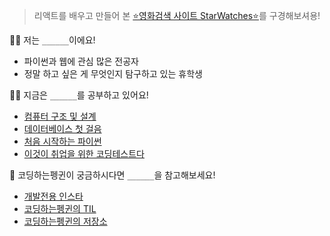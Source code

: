 > 리액트를 배우고 만들어 본 [⭐영화검색 사이트 StarWatches⭐](https://starwatches.netlify.app)를 구경해보셔용!

🙋‍♀️ 저는 `______`이에요!

- 파이썬과 웹에 관심 많은 전공자
- 정말 하고 싶은 게 무엇인지 탐구하고 있는 휴학생

👩‍💻 지금은 `______`를 공부하고 있어요!

- [컴퓨터 구조 및 설계](http://www.yes24.com/Product/Goods/16426341)
- [데이터베이스 첫 걸음](http://www.yes24.com/Product/Goods/33057251)
- [처음 시작하는 파이썬](http://www.yes24.com/Product/Goods/91870652)
- [이것이 취업을 위한 코딩테스트다](http://www.yes24.com/Product/Goods/91433923)

🐧 코딩하는펭귄이 궁금하시다면 `______`을 참고해보세요!

- [개발전용 인스타](https://www.instagram.com/cooding_penguin/)
- [코딩하는펭귄의 TIL](https://bit.ly/cooding-penguin-til)
- [코딩하는펭귄의 저장소](https://cooding-penguin.netlify.app/)

